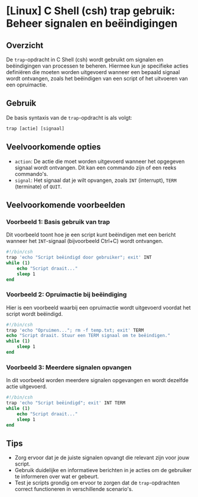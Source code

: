 # [Linux] C Shell (csh) trap gebruik: Beheer signalen en beëindigingen

## Overzicht
De `trap`-opdracht in C Shell (csh) wordt gebruikt om signalen en beëindigingen van processen te beheren. Hiermee kun je specifieke acties definiëren die moeten worden uitgevoerd wanneer een bepaald signaal wordt ontvangen, zoals het beëindigen van een script of het uitvoeren van een opruimactie.

## Gebruik
De basis syntaxis van de `trap`-opdracht is als volgt:

```csh
trap [actie] [signaal]
```

## Veelvoorkomende opties
- `action`: De actie die moet worden uitgevoerd wanneer het opgegeven signaal wordt ontvangen. Dit kan een commando zijn of een reeks commando's.
- `signal`: Het signaal dat je wilt opvangen, zoals `INT` (interrupt), `TERM` (terminate) of `QUIT`.

## Veelvoorkomende voorbeelden

### Voorbeeld 1: Basis gebruik van trap
Dit voorbeeld toont hoe je een script kunt beëindigen met een bericht wanneer het `INT`-signaal (bijvoorbeeld Ctrl+C) wordt ontvangen.

```csh
#!/bin/csh
trap 'echo "Script beëindigd door gebruiker"; exit' INT
while (1)
    echo "Script draait..."
    sleep 1
end
```

### Voorbeeld 2: Opruimactie bij beëindiging
Hier is een voorbeeld waarbij een opruimactie wordt uitgevoerd voordat het script wordt beëindigd.

```csh
#!/bin/csh
trap 'echo "Opruimen..."; rm -f temp.txt; exit' TERM
echo "Script draait. Stuur een TERM signaal om te beëindigen."
while (1)
    sleep 1
end
```

### Voorbeeld 3: Meerdere signalen opvangen
In dit voorbeeld worden meerdere signalen opgevangen en wordt dezelfde actie uitgevoerd.

```csh
#!/bin/csh
trap 'echo "Script beëindigd"; exit' INT TERM
while (1)
    echo "Script draait..."
    sleep 1
end
```

## Tips
- Zorg ervoor dat je de juiste signalen opvangt die relevant zijn voor jouw script.
- Gebruik duidelijke en informatieve berichten in je acties om de gebruiker te informeren over wat er gebeurt.
- Test je scripts grondig om ervoor te zorgen dat de `trap`-opdrachten correct functioneren in verschillende scenario's.